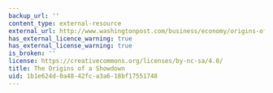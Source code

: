```yaml
---
backup_url: ''
content_type: external-resource
external_url: http://www.washingtonpost.com/business/economy/origins-of-the-debt-showdown/2011/08/03/gIQA9uqIzI_story.html
has_external_licence_warning: true
has_external_license_warning: true
is_broken: ''
license: https://creativecommons.org/licenses/by-nc-sa/4.0/
title: The Origins of a Showdown
uid: 1b1e624d-0a48-42fc-a3a6-18bf17551748
---
```

